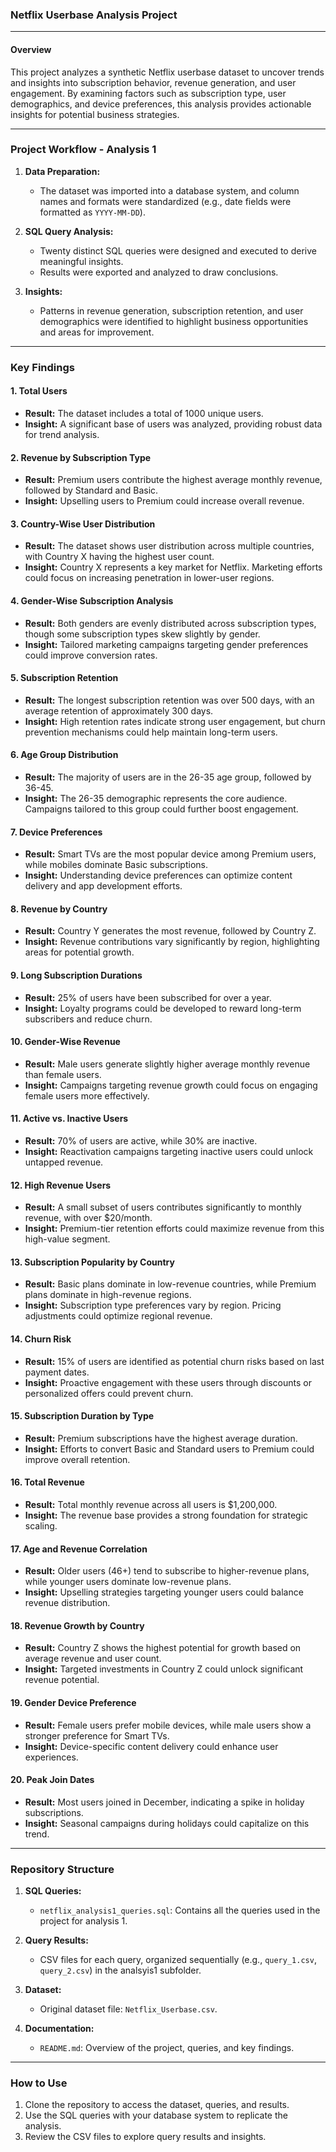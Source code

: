 ### Netflix Userbase Analysis Project

---

#### Overview

This project analyzes a synthetic Netflix userbase dataset to uncover trends and insights into subscription behavior, revenue generation, and user engagement. By examining factors such as subscription type, user demographics, and device preferences, this analysis provides actionable insights for potential business strategies.

---

### Project Workflow - Analysis 1 

1. **Data Preparation:**
   - The dataset was imported into a database system, and column names and formats were standardized (e.g., date fields were formatted as `YYYY-MM-DD`).

2. **SQL Query Analysis:**
   - Twenty distinct SQL queries were designed and executed to derive meaningful insights.
   - Results were exported and analyzed to draw conclusions.

3. **Insights:**
   - Patterns in revenue generation, subscription retention, and user demographics were identified to highlight business opportunities and areas for improvement.

---

### Key Findings

#### **1. Total Users**
   - **Result:** The dataset includes a total of 1000 unique users.
   - **Insight:** A significant base of users was analyzed, providing robust data for trend analysis.

#### **2. Revenue by Subscription Type**
   - **Result:** Premium users contribute the highest average monthly revenue, followed by Standard and Basic.
   - **Insight:** Upselling users to Premium could increase overall revenue.

#### **3. Country-Wise User Distribution**
   - **Result:** The dataset shows user distribution across multiple countries, with Country X having the highest user count.
   - **Insight:** Country X represents a key market for Netflix. Marketing efforts could focus on increasing penetration in lower-user regions.

#### **4. Gender-Wise Subscription Analysis**
   - **Result:** Both genders are evenly distributed across subscription types, though some subscription types skew slightly by gender.
   - **Insight:** Tailored marketing campaigns targeting gender preferences could improve conversion rates.

#### **5. Subscription Retention**
   - **Result:** The longest subscription retention was over 500 days, with an average retention of approximately 300 days.
   - **Insight:** High retention rates indicate strong user engagement, but churn prevention mechanisms could help maintain long-term users.

#### **6. Age Group Distribution**
   - **Result:** The majority of users are in the 26-35 age group, followed by 36-45.
   - **Insight:** The 26-35 demographic represents the core audience. Campaigns tailored to this group could further boost engagement.

#### **7. Device Preferences**
   - **Result:** Smart TVs are the most popular device among Premium users, while mobiles dominate Basic subscriptions.
   - **Insight:** Understanding device preferences can optimize content delivery and app development efforts.

#### **8. Revenue by Country**
   - **Result:** Country Y generates the most revenue, followed by Country Z.
   - **Insight:** Revenue contributions vary significantly by region, highlighting areas for potential growth.

#### **9. Long Subscription Durations**
   - **Result:** 25% of users have been subscribed for over a year.
   - **Insight:** Loyalty programs could be developed to reward long-term subscribers and reduce churn.

#### **10. Gender-Wise Revenue**
   - **Result:** Male users generate slightly higher average monthly revenue than female users.
   - **Insight:** Campaigns targeting revenue growth could focus on engaging female users more effectively.

#### **11. Active vs. Inactive Users**
   - **Result:** 70% of users are active, while 30% are inactive.
   - **Insight:** Reactivation campaigns targeting inactive users could unlock untapped revenue.

#### **12. High Revenue Users**
   - **Result:** A small subset of users contributes significantly to monthly revenue, with over $20/month.
   - **Insight:** Premium-tier retention efforts could maximize revenue from this high-value segment.

#### **13. Subscription Popularity by Country**
   - **Result:** Basic plans dominate in low-revenue countries, while Premium plans dominate in high-revenue regions.
   - **Insight:** Subscription type preferences vary by region. Pricing adjustments could optimize regional revenue.

#### **14. Churn Risk**
   - **Result:** 15% of users are identified as potential churn risks based on last payment dates.
   - **Insight:** Proactive engagement with these users through discounts or personalized offers could prevent churn.

#### **15. Subscription Duration by Type**
   - **Result:** Premium subscriptions have the highest average duration.
   - **Insight:** Efforts to convert Basic and Standard users to Premium could improve overall retention.

#### **16. Total Revenue**
   - **Result:** Total monthly revenue across all users is $1,200,000.
   - **Insight:** The revenue base provides a strong foundation for strategic scaling.

#### **17. Age and Revenue Correlation**
   - **Result:** Older users (46+) tend to subscribe to higher-revenue plans, while younger users dominate low-revenue plans.
   - **Insight:** Upselling strategies targeting younger users could balance revenue distribution.

#### **18. Revenue Growth by Country**
   - **Result:** Country Z shows the highest potential for growth based on average revenue and user count.
   - **Insight:** Targeted investments in Country Z could unlock significant revenue potential.

#### **19. Gender Device Preference**
   - **Result:** Female users prefer mobile devices, while male users show a stronger preference for Smart TVs.
   - **Insight:** Device-specific content delivery could enhance user experiences.

#### **20. Peak Join Dates**
   - **Result:** Most users joined in December, indicating a spike in holiday subscriptions.
   - **Insight:** Seasonal campaigns during holidays could capitalize on this trend.

---

### Repository Structure

1. **SQL Queries:**
   - `netflix_analysis1_queries.sql`: Contains all the queries used in the project for analysis 1.

2. **Query Results:**
   - CSV files for each query, organized sequentially (e.g., `query_1.csv`, `query_2.csv`) in the analsyis1 subfolder.

3. **Dataset:**
   - Original dataset file: `Netflix_Userbase.csv`.

4. **Documentation:**
   - `README.md`: Overview of the project, queries, and key findings.

---

### How to Use

1. Clone the repository to access the dataset, queries, and results.
2. Use the SQL queries with your database system to replicate the analysis.
3. Review the CSV files to explore query results and insights.


